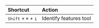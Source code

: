 

| Shortcut                                       | Action                    |
|:-----------------------------------------------|:--------------------------|
| <kbd>Shift</kbd> + <kbd>⌘</kbd> + <kbd>i</kbd> | Identify features tool    |
